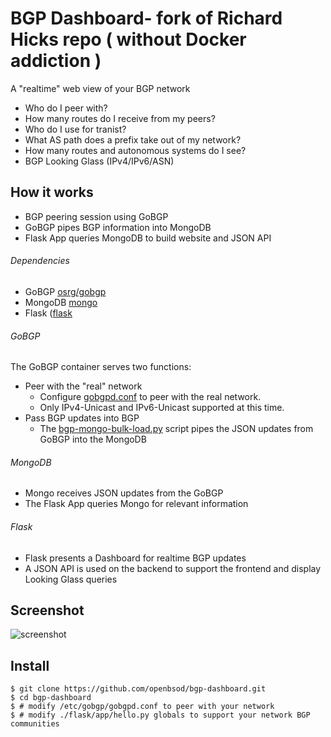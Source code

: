 BGP Dashboard-  fork of Richard Hicks repo ( without Docker addiction )
=============

A "realtime" web view of your BGP network

- Who do I peer with?
- How many routes do I receive from my peers?
- Who do I use for tranist?
- What AS path does a prefix take out of my network?
- How many routes and autonomous systems do I see?
- BGP Looking Glass (IPv4/IPv6/ASN)


How it works
---------

- BGP peering session using GoBGP
- GoBGP pipes BGP information into MongoDB
- Flask App queries MongoDB to build website and JSON API

###### Dependencies
- GoBGP [osrg/gobgp](https://github.com/osrg/gobgp)
- MongoDB [mongo](https://www.mongodb.com)
- Flask ([flask](http://flask.pocoo.org)

###### GoBGP
The GoBGP container serves two functions:
- Peer with the "real" network
  - Configure [gobgpd.conf](https://github.com/openbsod/bgp-dashboard/blob/master/gobgp/gobgpd.conf) to peer with the real network.
  - Only IPv4-Unicast and IPv6-Unicast supported at this time.
- Pass BGP updates into BGP
  - The [bgp-mongo-bulk-load.py](https://github.com/openbsod/bgp-dashboard/blob/master/bgp-mongo-bulk-load.py) script pipes the JSON updates from GoBGP into the MongoDB

###### MongoDB
- Mongo receives JSON updates from the GoBGP
- The Flask App queries Mongo for relevant information

###### Flask
- Flask presents a Dashboard for realtime BGP updates
- A JSON API is used on the backend to support the frontend and display Looking Glass queries


Screenshot
---------
![screenshot](bgp-dashboard.png)


Install
---------
```
$ git clone https://github.com/openbsod/bgp-dashboard.git
$ cd bgp-dashboard
$ # modify /etc/gobgp/gobgpd.conf to peer with your network
$ # modify ./flask/app/hello.py globals to support your network BGP communities
```


